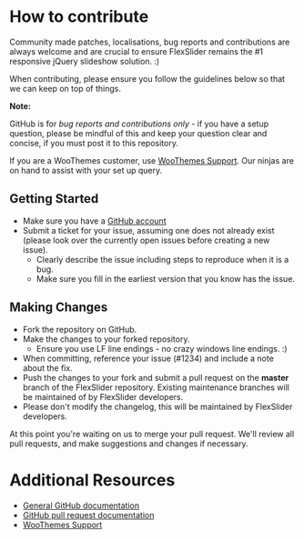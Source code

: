 # How to contribute

Community made patches, localisations, bug reports and contributions are always welcome and are crucial to ensure FlexSlider remains the #1 responsive jQuery slideshow solution. :)

When contributing, please ensure you follow the guidelines below so that we can keep on top of things.

__Note:__

GitHub is for *bug reports and contributions only* - if you have a setup question, please be mindful of this and keep your question clear and concise, if you must post it to this repository.

If you are a WooThemes customer, use [WooThemes Support](http://support.woothemes.com). Our ninjas are on hand to assist with your set up query.

## Getting Started

* Make sure you have a [GitHub account](https://github.com/signup/free)
* Submit a ticket for your issue, assuming one does not already exist (please look over the currently open issues before creating a new issue).
  * Clearly describe the issue including steps to reproduce when it is a bug.
  * Make sure you fill in the earliest version that you know has the issue.

## Making Changes

* Fork the repository on GitHub.
* Make the changes to your forked repository.
  * Ensure you use LF line endings - no crazy windows line endings. :)
* When committing, reference your issue (#1234) and include a note about the fix.
* Push the changes to your fork and submit a pull request on the **master** branch of the FlexSlider repository. Existing maintenance branches will be maintained of by FlexSlider developers.
* Please don't modify the changelog, this will be maintained by FlexSlider developers.

At this point you're waiting on us to merge your pull request. We'll review all pull requests, and make suggestions and changes if necessary.

# Additional Resources

* [General GitHub documentation](http://help.github.com/)
* [GitHub pull request documentation](http://help.github.com/send-pull-requests/)
* [WooThemes Support](http://support.woothemes.com)